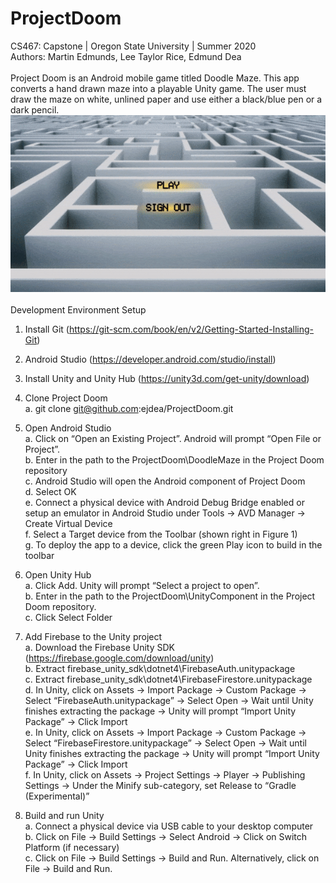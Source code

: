 # ProjectDoom
CS467: Capstone | Oregon State University | Summer 2020
<br>
Authors: Martin Edmunds, Lee Taylor Rice, Edmund Dea
<br />
<br />
Project Doom is an Android mobile game titled Doodle Maze. This app converts a hand drawn maze into a playable Unity game. The user must draw the maze on white, unlined paper and use either a black/blue pen or a dark pencil.
<br/>
![Doodle Maze Demo](DoodleMazeDemo.gif)
<br />
<br />
Development Environment Setup  <br />
1)	Install Git (https://git-scm.com/book/en/v2/Getting-Started-Installing-Git)  <br />

2)	Android Studio (https://developer.android.com/studio/install)  <br />

3)	Install Unity and Unity Hub (https://unity3d.com/get-unity/download)  <br />

4)	Clone Project Doom  <br />
a.	git clone git@github.com:ejdea/ProjectDoom.git  <br />

5)	Open Android Studio  <br />
a.	Click on “Open an Existing Project”.  Android will prompt “Open File or Project”.  <br />
b.	Enter in the path to the ProjectDoom\DoodleMaze in the Project Doom repository  <br />
c.	Android Studio will open the Android component of Project Doom  <br />
d.	Select OK  <br />
e.	Connect a physical device with Android Debug Bridge enabled or setup an emulator in Android Studio under Tools -> AVD Manager -> Create Virtual Device  <br />
f.	Select a Target device from the Toolbar (shown right in Figure 1)  <br />
g.	To deploy the app to a device, click the green Play icon to build in the toolbar  <br />

6)	Open Unity Hub  <br />
a.	Click Add. Unity will prompt “Select a project to open”.  <br />
b.	Enter in the path to the ProjectDoom\UnityComponent in the Project Doom repository.  <br />
c.	Click Select Folder  <br />

7)	Add Firebase to the Unity project  <br />
a.	Download the Firebase Unity SDK (https://firebase.google.com/download/unity)  <br />
b.	Extract firebase_unity_sdk\dotnet4\FirebaseAuth.unitypackage  <br />
c.	Extract firebase_unity_sdk\dotnet4\FirebaseFirestore.unitypackage  <br />
d.	In Unity, click on Assets -> Import Package -> Custom Package -> Select “FirebaseAuth.unitypackage” -> Select Open -> Wait until Unity finishes extracting the package -> Unity will prompt “Import Unity Package” -> Click Import  <br />
e.	In Unity, click on Assets -> Import Package -> Custom Package -> Select “FirebaseFirestore.unitypackage” -> Select Open -> Wait until Unity finishes extracting the package -> Unity will prompt “Import Unity Package” -> Click Import  <br />
f.	In Unity, click on Assets -> Project Settings -> Player -> Publishing Settings -> Under the Minify sub-category, set Release to “Gradle (Experimental)”  <br />

8)	Build and run Unity  <br />
a.	Connect a physical device via USB cable to your desktop computer  <br />
b.	Click on File -> Build Settings -> Select Android -> Click on Switch Platform (if necessary)  <br />
c.	Click on File -> Build Settings -> Build and Run.  Alternatively, click on File -> Build and Run.  <br />

